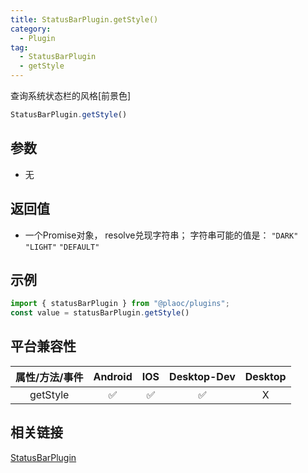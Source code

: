 ```yaml
---
title: StatusBarPlugin.getStyle()
category:
  - Plugin
tag:
  - StatusBarPlugin
  - getStyle 
---
```


查询系统状态栏的风格\[前景色\]

```js
StatusBarPlugin.getStyle()
```

## 参数

  - 无

## 返回值

  - 一个Promise对象， resolve兑现字符串；
  字符串可能的值是：
  `"DARK"` `"LIGHT"` `"DEFAULT"`

## 示例
```js
import { statusBarPlugin } from "@plaoc/plugins";
const value = statusBarPlugin.getStyle()
```


## 平台兼容性

| 属性/方法/事件 | Android | IOS | Desktop-Dev | Desktop |
|:------------:|:-------:|:---:|:-----------:|:-------:|
| getStyle     | ✅      | ✅  | ✅          | X       |

## 相关链接

[StatusBarPlugin](./index.md)


